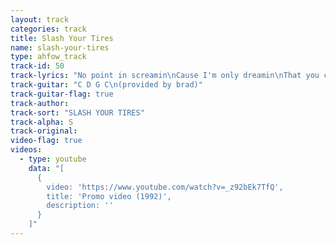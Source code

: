```yaml
---
layout: track
categories: track
title: Slash Your Tires
name: slash-your-tires
type: ahfow_track
track-id: 50
track-lyrics: "No point in screamin\nCause I'm only dreamin\nThat you came to pieces\nAnd I came in peace\n\nYou're always loaded\nYour life has imploded\nNine weeks of hell, man\nBut I'm feelin swell\n\nAnd in my dreams I slash your tires\nAnd in my dreams I set these fires\nAnd all your fears, it's nothing new\nAnd all your tears, they won't help you\n\nYou're always posin\nAnd I was imposin\nBut I turned the tables\nAnd I'm feeling fine\n\nYou're always loaded\nYour life has imploded\nNine weeks of hell, man\nBut I'm feelin swell\n\nAnd in my dreams I slash your tires\nAnd in my dreams I set these fires\nAnd all your fears, it's nothing new\nAnd all your tears, they won't help you\n\nAnd all your fears, it's nothing new\nAnd all your tears, they won't help you"
track-guitar: "C D G C\n(provided by brad)"
track-guitar-flag: true
track-author: 
track-sort: "SLASH YOUR TIRES"
track-alpha: S
track-original: 
video-flag: true
videos:
  - type: youtube
    data: "[
      { 
        video: 'https://www.youtube.com/watch?v=_z92bEk7TfQ',
        title: 'Promo video (1992)',
        description: ''
      }
    ]"
---
```


